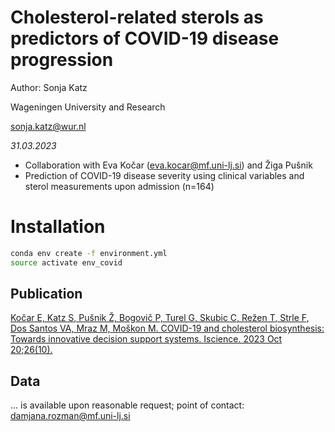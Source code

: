 # Cholesterol-related sterols as predictors of COVID-19 disease progression

Author: Sonja Katz

Wageningen University and Research 

sonja.katz@wur.nl

*31.03.2023*

- Collaboration with Eva Kočar (eva.kocar@mf.uni-lj.si) and  Žiga Pušnik
- Prediction of COVID-19 disease severity using clinical variables and sterol measurements upon admission (n=164)


# Installation

```bash
conda env create -f environment.yml
source activate env_covid
```

## Publication

[Kočar E, Katz S, Pušnik Ž, Bogovič P, Turel G, Skubic C, Režen T, Strle F, Dos Santos VA, Mraz M, Moškon M. COVID-19 and cholesterol biosynthesis: Towards innovative decision support systems. Iscience. 2023 Oct 20;26(10).](https://www.cell.com/iscience/pdf/S2589-0042(23)01876-X.pdf)


## Data

... is available upon reasonable request; point of contact: damjana.rozman@mf.uni-lj.si
